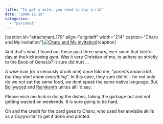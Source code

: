 ```yaml
---
title: "To get a wife, you need to rip a rib"
date: "2008-11-18"
categories: 
  - "personal"
---
```


\[caption id="attachment\_179" align="alignleft" width="214" caption="Charu and My invitation"\][![Charu and My invitation](http://sandeep.files.wordpress.com/2008/11/charu-sandeeps-invitation.jpg?w=214 "charu-sandeeps-invitation")](http://sandeep.files.wordpress.com/2008/11/charu-sandeeps-invitation.jpg)\[/caption\]

And that's what I found out these past three years, ever since that fateful day at the kickboxing gym. Was it very Christian of me, to adhere so strictly to the Book of Genesis? It sure did hurt ...

A wise man (or a seriously drunk one) once told me, "_parents know a lot.. but they dont know everything_". In this case, they sure did'nt - for not only do we not eat the same food, we dont speak the same native language. But, [Bollywood](http://en.wikipedia.org/wiki/Bollywood) and [Rajnikanth](http://en.wikipedia.org/wiki/Rajnikanth) unites all I'd say.

Please wish me luck in doing the dishes, taking the garbage out and not getting wasted on weekends. It is sure going to be hard.

Oh and the credit for the card goes to Charu, who used her enviable skills as a Copywriter to get it done and printed.
